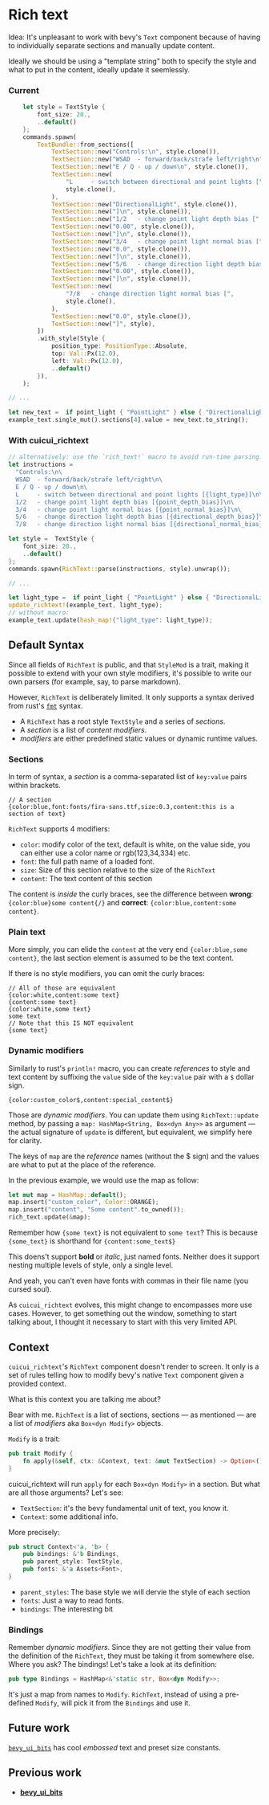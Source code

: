 # Rich text

Idea: It's unpleasant to work with bevy's `Text` component because of having
to individually separate sections and manually update content.

Ideally we should be using a "template string" both to specify the style and
what to put in the content, ideally update it seemlessly.

### Current

```rust
    let style = TextStyle {
        font_size: 20.,
        ..default()
    };
    commands.spawn(
        TextBundle::from_sections([
            TextSection::new("Controls:\n", style.clone()),
            TextSection::new("WSAD  - forward/back/strafe left/right\n", style.clone()),
            TextSection::new("E / Q - up / down\n", style.clone()),
            TextSection::new(
                "L     - switch between directional and point lights [",
                style.clone(),
            ),
            TextSection::new("DirectionalLight", style.clone()),
            TextSection::new("]\n", style.clone()),
            TextSection::new("1/2   - change point light depth bias [", style.clone()),
            TextSection::new("0.00", style.clone()),
            TextSection::new("]\n", style.clone()),
            TextSection::new("3/4   - change point light normal bias [", style.clone()),
            TextSection::new("0.0", style.clone()),
            TextSection::new("]\n", style.clone()),
            TextSection::new("5/6   - change direction light depth bias [", style.clone()),
            TextSection::new("0.00", style.clone()),
            TextSection::new("]\n", style.clone()),
            TextSection::new(
                "7/8   - change direction light normal bias [",
                style.clone(),
            ),
            TextSection::new("0.0", style.clone()),
            TextSection::new("]", style),
        ])
        .with_style(Style {
            position_type: PositionType::Absolute,
            top: Val::Px(12.0),
            left: Val::Px(12.0),
            ..default()
        }),
    );

// ...

let new_text =  if point_light { "PointLight" } else { "DirectionalLight" };
example_text.single_mut().sections[4].value = new_text.to_string();
```

### With cuicui_richtext

```rust
// alternatively: use the `rich_text!` macro to avoid run-time parsing!
let instructions =
  "Controls:\n\
  WSAD  - forward/back/strafe left/right\n\
  E / Q - up / down\n\
  L     - switch between directional and point lights [{light_type}]\n\
  1/2   - change point light depth bias [{point_depth_bias}]\n\
  3/4   - change point light normal bias [{point_normal_bias}]\n\
  5/6   - change direction light depth bias [{directional_depth_bias}]\n\
  7/8   - change direction light normal bias [{directional_normal_bias}]\n";

let style =  TextStyle {
    font_size: 20.,
    ..default()
};
commands.spawn(RichText::parse(instructions, style).unwrap());

// ...

let light_type =  if point_light { "PointLight" } else { "DirectionalLight" };
update_richtext!(example_text, light_type);
// without macro:
example_text.update(hash_map!{"light_type": light_type});
```

## Default Syntax

Since all fields of `RichText` is public, and that `StyleMod` is a trait, making
it possible to extend with your own style modifiers, it's possible to write our
own parsers (for example, say, to parse markdown).

However, `RichText` is deliberately limited. It only supports a syntax derived
from rust's [`fmt`] syntax.

- A `RichText` has a root style `TextStyle` and a series of *sections*.
- A *section* is a list of *content modifiers*.
- *modifiers* are either predefined static values or dynamic runtime values.

### Sections

In term of syntax, a *section* is a comma-separated list of `key:value` pairs
within brackets.

```
// A section
{color:blue,font:fonts/fira-sans.ttf,size:0.3,content:this is a section of text}
```

`RichText` supports 4 modifiers:

- `color`: modify color of the text, default is white, on the value side, you
  can either use a color name or rgb(123,34,334) etc.
- `font`: the full path name of a loaded font.
- `size`: Size of this section relative to the size of the `RichText`
- `content`: The text content of this section

The content is *inside* the curly braces, see the difference
between **wrong**: `{color:blue}some content{/}` and
**correct**: `{color:blue,content:some content}`.

### Plain text

More simply, you can elide the `content` at the very end `{color:blue,some content}`,
the last section element is assumed to be the text content.

If there is no style modifiers, you can omit the curly braces:

```
// All of those are equivalent
{color:white,content:some text}
{content:some text}
{color:white,some text}
some text
// Note that this IS NOT equivalent
{some text}
```

### Dynamic modifiers

Similarly to rust's `println!` macro, you can create *references* to style and
text content by suffixing the `value` side of the `key:value` pair with a `$`
dollar sign.

```
{color:custom_color$,content:special_content$}
```

Those are *dynamic modifiers*. You can update them using `RichText::update`
method, by passing a `map: HashMap<String, Box<dyn Any>>` as argument
 — the actual signature of `update` is different, but equivalent,
we simplify here for clarity.

The keys of `map` are the *reference* names (without the $ sign) and the values
are what to put at the place of the reference.

In the previous example, we would use the map as follow:

```rust
let mut map = HashMap::default();
map.insert("custom_color", Color::ORANGE);
map.insert("content", "Some content".to_owned());
rich_text.update(&map);
```

Remember how `{some text}` is not equivalent to `some text`? This is because
`{some_text}` is shorthand for `{content:some_text$}`

This doens't support **bold** or *italic*, just named fonts. Neither does
it support nesting multiple levels of style, only a single level.

And yeah, you can't even have fonts with commas in their file name (you cursed soul).

As `cuicui_richtext` evolves, this might change to encompasses more use cases.
However, to get something out the window, something to start talking about,
I thought it necessary to start with this very limited API.

## Context

`cuicui_richtext`'s `RichText` component doesn't render to screen. It only is
a set of rules telling how to modify bevy's native `Text` component given a
provided context.

What is this context you are talking me about?

Bear with me. `RichText` is a list of sections, sections — as mentioned —
are a list of *modifiers* aka `Box<dyn Modify>` objects.

`Modify` is a trait:

```rust
pub trait Modify {
    fn apply(&self, ctx: &Context, text: &mut TextSection) -> Option<()>;
}
```

cuicui_richtext will run `apply` for each `Box<dyn Modify>` in a section.
But what are all those arguments? Let's see:

- `TextSection`: it's the bevy fundamental unit of text, you know it.
- `Context`: some additional info.

More precisely:

```rust
pub struct Context<'a, 'b> {
    pub bindings: &'b Bindings,
    pub parent_style: TextStyle,
    pub fonts: &'a Assets<Font>,
}
```

- `parent_styles`: The base style we will dervie the style of each section
- `fonts`: Just a way to read fonts.
- `bindings`: The interesting bit

### Bindings

Remember *dynamic modifiers*. Since they are not getting their value from the
definition of the `RichText`, they must be taking it from somewhere else. Where
you ask? The bindings! Let's take a look at its definition:

```rust
pub type Bindings = HashMap<&'static str, Box<dyn Modify>>;
```

It's just a map from names to `Modify`. `RichText`, instead of using a
pre-defined `Modify`, will pick it from the `Bindings` and use it.

## Future work

[`bevy_ui_bits`][bui_bits] has cool *embossed* text and preset size constants.

## Previous work

- [**bevy_ui_bits**][bui_bits]

[bui_bits]: https://github.com/septum/bevy_ui_bits
[`fmt`]: https://doc.rust-lang.org/stable/std/fmt/index.html